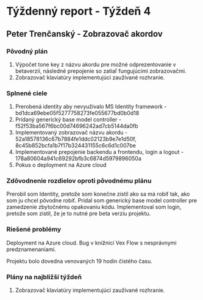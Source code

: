 
# Týždenný report - Týždeň 4

## Peter Trenčanský - Zobrazovač akordov

### Pôvodný plán

1. Výpočet tone key z názvu akordu pre možné odprezentovanie v betaverzii, následné prepojenie so zatiaľ fungujúcimi zobrazovačmi.
2. Zobrazovač klaviatúry implementujúci zaužívané rozhranie.

### Splnené ciele


1. Prerobená identity aby nevyužívalo MS Identity framework - bd1dca69ebe05f5277758273fe055677bd0b0d18
2. Pridaný generický base model controller - f52f53ba567f6bc00d74696242ad7cb5144da0fb
3. Implementovaný zobrazovač názvu akordu - 52a18578136c67b7884fe1ddc02123b9e7e1d50f, 8c45b852bcfa1b7f17b324431155c6c6d1c007be
4. Implementované prepojenie backendu a frontendu, login a logout - 178a80604a941c69292bfb3c6874d5979896050a
5. Pokus o deployment na Azure cloud

### Zdôvodnenie rozdielov oproti pôvodnému plánu

Prerobil som Identity, pretože som konečne zistil ako sa má robiť tak, ako som ju chcel pôvodne robiť. Pridal som generický base model controller pre zamedzenie zbytočnému opakovaniu kódu. Implementoval som login, pretože som zistil, že je to nutné pre beta verziu projektu.

### Riešené problémy

Deployment na Azure cloud. Bug v knižnici Vex Flow s nesprávnymi predznamenaniami.

Projektu bolo dovedna venovaných 19 hodín čistého času.

### Plány na najbližší týždeň

1. Zobrazovač klaviatúry implementujúci zaužívané rozhranie. 
